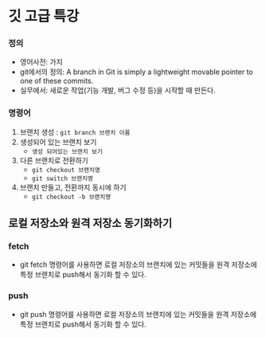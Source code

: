 # 깃 고급 특강

### 정의 
- 영어사전: 가지
- git에서의 정의: A branch in Git is simply a lightweight movable pointer to one of these commits.
- 실무에서: 새로운 작업(기능 개발, 버그 수정 등)을 시작할 때 만든다. 

### 명령어
1. 브랜치 생성 : `git branch 브랜치 이름`
2. 생성되어 있는 브랜치 보기
    * `생성 되어있는 브랜치 보기`
3. 다른 브랜치로 전환하기
   * `git checkout 브랜치명`
   * `git switch 브랜치명`
4. 브랜치 만들고, 전환까지 동시에 하기
   * `git checkout -b 브랜치명`

    
## 로컬 저장소와 원격 저장소 동기화하기

### fetch
- git fetch 명령어를 사용하면 로컬 저장소의 브랜치에 있는 커밋들을 원격 저장소에 특정 브랜치로 push해서 동기화 할 수 있다.

### push
- git push 명령어를 사용하면 로컬 저장소의 브랜치에 있는 커밋들을 원격 저장소에 특정 브랜치로 push해서 동기화 할 수 있다. 

